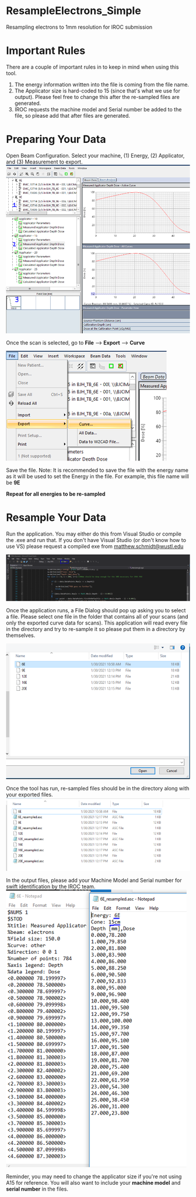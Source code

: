 # ResampleElectrons_Simple
Resampling electrons to 1mm resolution for IROC submission

# Important Rules
There are a couple of important rules in to keep in mind when using this tool.
1. The energy information written into the file is coming from the file name.
2. The Applicator size is hard-coded to 15 (since that's what we use for output). Please feel free to change this after the re-sampled files are generated.
3. IROC requests the machine model and Serial number be added to the file, so please add that after files are generated.

# Preparing Your Data
Open Beam Configuration. Select your machine, (1) Energy, (2) Applicator, and (3) Measurement to export.
![Select Data](https://github.com/WUSTL-ClinicalDev/ResampleElectrons_Simple/blob/master/PDD_Resample/DescriptionImages/1_OpenCurve.PNG)

Once the scan is selected, go to **File** --> **Export** --> **Curve**

![Export Data](https://github.com/WUSTL-ClinicalDev/ResampleElectrons_Simple/blob/master/PDD_Resample/DescriptionImages/2_exportCurve.PNG)

Save the file. 
Note: It is recommended to save the file with the energy name as it will be used to set the Energy in the file. For example, this file name will be **9E**

**Repeat for all energies to be re-sampled**

# Resample Your Data
Run the application. You may either do this from Visual Studio or compile the .exe and run that. If you don't have Visual Studio (or don't know how to use VS) please request a compiled exe from matthew.schmidt@wustl.edu

![Run Application](https://github.com/WUSTL-ClinicalDev/ResampleElectrons_Simple/blob/master/PDD_Resample/DescriptionImages/3_Start_Application.PNG)

Once the application runs, a File Dialog should pop up asking you to select a file. Please select one file in the folder that contains all of your scans (and only the exported curve data for scans). This application will read every file in the directory and try to re-sample it so please put them in a directory by themselves.

![Select File](https://github.com/WUSTL-ClinicalDev/ResampleElectrons_Simple/blob/master/PDD_Resample/DescriptionImages/4_File_Dialog_Import.PNG)

Once the tool has run, re-sampled files should be in the directory along with your exported files. 
![Output](https://github.com/WUSTL-ClinicalDev/ResampleElectrons_Simple/blob/master/PDD_Resample/DescriptionImages/5_output.PNG)

In the output files, please add your Machine Model and Serial number for swift identification by the IROC team.
![FileText](https://github.com/WUSTL-ClinicalDev/ResampleElectrons_Simple/blob/master/PDD_Resample/DescriptionImages/6_OutputOpen.PNG)

Reminder, you may need to change the applicator size if you're not using A15 for reference. You will also want to include your **machine model** and **serial number** in the files.
